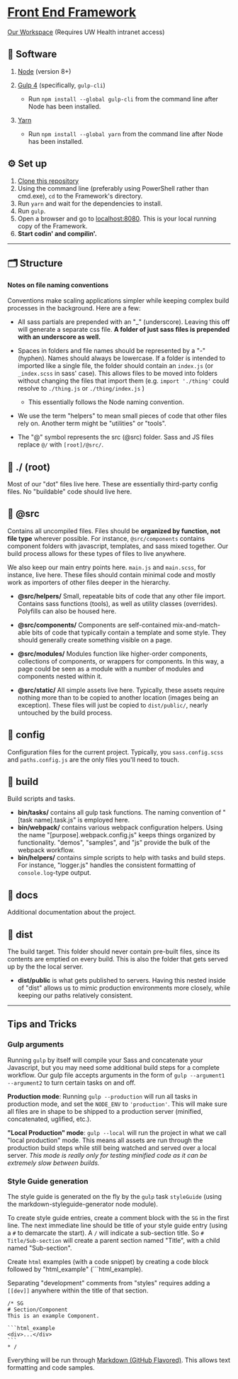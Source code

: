 # [Front End Framework](http://uwhealth.github.io/Front-End-Framework/)

[Our Workspace](https://workspaces.uconnect.wisc.edu/display/ehealth/Front+End+Design) (Requires UW Health intranet access)

## 💾 Software

1.  [Node](https://nodejs.org/) (version 8+)
2.  [Gulp 4](http://gulpjs.com/) (specifically, `gulp-cli`)

    -   Run `npm install --global gulp-cli` from the command line after Node has been installed.

3.  [Yarn](https://yarnpkg.com/)

    -   Run `npm install --global yarn` from the command line after Node has been installed.

## ⚙️ Set up

1.  [Clone this repository](https://github.com/UWHealth/Front-End-Framework.git)
2.  Using the command line (preferably using PowerShell rather than cmd.exe), `cd` to the Framework's directory.
3.  Run `yarn` and wait for the dependencies to install.
4.  Run `gulp`.
5.  Open a browser and go to [localhost:8080](http://localhost:8080/). This is your local running copy of the Framework.
6.  **Start codin' and compilin'.**

---

## 🗂 Structure

#### Notes on file naming conventions

Conventions make scaling applications simpler while keeping complex build processes in the background. Here are a few:

-   All sass partials are prepended with an "\_" (underscore). Leaving this off will generate a separate css file. **A folder of just sass files is prepended with an underscore as well.**

-   Spaces in folders and file names should be represented by a "-" (hyphen). Names should always be lowercase. If a folder is intended to imported like a single file, the folder should contain an `index.js` (or `_index.scss` in sass' case). This allows files to be moved into folders without changing the files that import them (e.g. `import './thing'` could resolve to `./thing.js` or `./thing/index.js` )

    -   This essentially follows the Node naming convention.

-   We use the term "helpers" to mean small pieces of code that other files rely on. Another term might be "utilities" or "tools".

-   The "@" symbol represents the src (@src) folder. Sass and JS files replace `@/` with `[root]/@src/`.

## 📂 ./ (root)

Most of our "dot" files live here. These are essentially third-party config files. No "buildable" code should live here.

## 📂 @src

Contains all uncompiled files. Files should be **organized by function, not file type** wherever possible. For instance, `@src/components` contains component folders with javascript, templates, and sass mixed together. Our build process allows for these types of files to live anywhere.

We also keep our main entry points here. `main.js` and `main.scss`, for instance, live here. These files should contain minimal code and mostly work as importers of other files deeper in the hierarchy.

-   **@src/helpers/**
    Small, repeatable bits of code that any other file import. Contains sass functions (tools), as well as utility classes (overrides). Polyfills can also be housed here.

-   **@src/components/**
    Components are self-contained mix-and-match-able bits of code that typically contain a template and some style. They should generally create something visible on a page.

-   **@src/modules/**
    Modules function like higher-order components, collections of components, or wrappers for components. In this way, a page could be seen as a module with a number of modules and components nested within it.

*   **@src/static/**
    All simple assets live here. Typically, these assets require nothing more than to be copied to another location (images being an exception). These files will just be copied to `dist/public/`, nearly untouched by the build process.

## 📂 config

Configuration files for the current project. Typically, you `sass.config.scss` and `paths.config.js` are the only files you'll need to touch.

## 📂 build

Build scripts and tasks.

-   **bin/tasks/** contains all gulp task functions. The naming convention of "[task name].task.js" is employed here.
-   **bin/webpack/** contains various webpack configuration helpers. Using the name "[purpose].webpack.config.js" keeps things organized by functionality. "demos", "samples", and "js" provide the bulk of the webpack workflow.
-   **bin/helpers/** contains simple scripts to help with tasks and build steps. For instance, "logger.js" handles the consistent formatting of `console.log`-type output.

## 📂 docs

Additional documentation about the project.

## 📂 dist

The build target. This folder should never contain pre-built files, since its contents are emptied on every build. This is also the folder that gets served up by the the local server.

-   **dist/public** is what gets published to servers. Having this nested inside of "dist" allows us to mimic production environments more closely, while keeping our paths relatively consistent.

---

## Tips and Tricks

### Gulp arguments

Running `gulp` by itself will compile your Sass and concatenate your Javascript, but you may need some additional build steps for a complete workflow. Our gulp file accepts arguments in the form of `gulp --argument1 --argument2` to turn certain tasks on and off.

**Production mode**:
Running `gulp --production` will run all tasks in production mode, and set the `NODE_ENV` to `'production'`. This will make sure all files are in shape to be shipped to a production server (minified, concatenated, uglified, etc.).

**"Local Production" mode**:
`gulp --local` will run the project in what we call "local production" mode. This means all assets are run through the production build steps while still being watched and served over a local server. _This mode is really only for testing minified code as it can be extremely slow between builds._

### Style Guide generation

The style guide is generated on the fly by the `gulp` task `styleGuide` (using the markdown-styleguide-generator node module).

To create style guide entries, create a comment block with the `SG` in the first line. The next immediate line should be title of your style guide entry (using a `#` to demarcate the start). A `/` will indicate a sub-section title. So `# Title/Sub-section` will create a parent section named "Title", with a child named "Sub-section".

Create `html` examples (with a code snippet) by creating a code block followed by "html_example" (\`\`\`html_example).

Separating "development" comments from "styles" requires adding a `[[dev]]` anywhere within the title of that section.

    /* SG
    # Section/Component
    This is an example Component.

    ```html_example
    <div>...</div>
    ```
    * /

Everything will be run through [Markdown (GitHub Flavored)](https://guides.github.com/features/mastering-markdown/). This allows text formatting and code samples.
